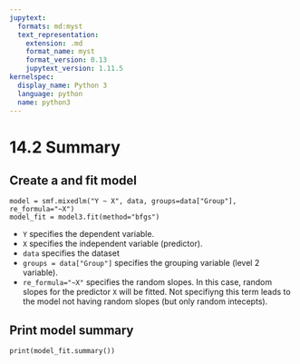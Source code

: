 ```yaml
---
jupytext:
  formats: md:myst
  text_representation:
    extension: .md
    format_name: myst
    format_version: 0.13
    jupytext_version: 1.11.5
kernelspec:
  display_name: Python 3
  language: python
  name: python3
---
```



# 14.2 Summary

## Create a and fit model

```{code-block}
model = smf.mixedlm("Y ~ X", data, groups=data["Group"], re_formula="~X")
model_fit = model3.fit(method="bfgs")
```
- `Y` specifies the dependent variable.
- `X` specifies the independent variable (predictor).
- `data` specifies the dataset
- `groups = data["Group"]` specifies the grouping variable (level 2 variable).
- `re_formula="~X"` specifies the random slopes. In this case, random slopes for the predictor `X` will be fitted. Not specifiyng this term leads to the model not having random slopes (but only random intecepts).

## Print model summary 

```{code-block}
print(model_fit.summary())
```



